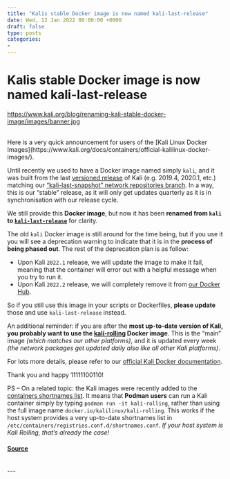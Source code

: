 ```yaml
---
title: "Kalis stable Docker image is now named kali-last-release"
date: Wed, 12 Jan 2022 00:00:00 +0000
draft: false
type: posts
categories: 
- 
---
```

# Kalis stable Docker image is now named kali-last-release
https://www.kali.org/blog/renaming-kali-stable-docker-image/images/banner.jpg
<br/>

<br/>
Here is a very quick announcement for users of the [Kali Linux Docker Images](https://www.kali.org/docs/containers/official-kalilinux-docker-images/).

Until recently we used to have a Docker image named simply `kali`, and it was built from the last [versioned release](https://www.kali.org/releases/) of Kali (e.g. 2019.4, 2020.1, etc.) matching our [“kali-last-snapshot” network repositories branch](https://www.kali.org/docs/general-use/kali-branches/). In a way, this is our “stable” release, as it will only get updates quarterly as it is in synchronisation with our release cycle.

We still provide this **Docker image**, but now it has been **renamed from `kali` to [`kali-last-release`](https://hub.docker.com/r/kalilinux/kali-last-release)** for clarity.

The old `kali` Docker image is still around for the time being, but if you use it you will see a deprecation warning to indicate that it is in the **process of being phased out**. The rest of the deprecation plan is as follow:

-   Upon Kali `2022.1` release, we will update the image to make it fail, meaning that the container will error out with a helpful message when you try to run it.
-   Upon Kali `2022.2` release, we will completely remove it from [our Docker Hub](https://hub.docker.com/r/kalilinux/).

So if you still use this image in your scripts or Dockerfiles, **please update** those and use `kali-last-release` instead.

An additional reminder: if you are after the **most up-to-date version of Kali, you probably want to use the [kali-rolling](https://hub.docker.com/r/kalilinux/kali-last-release) Docker image**. This is the “main” image _(which matches our other platforms)_, and it is updated every week _(the network packages get updated daily also like all other Kali platforms)_.

For lots more details, please refer to our [official Kali Docker documentation](https://www.kali.org/docs/containers/official-kalilinux-docker-images/).

Thank you and happy 11111100110!

PS – On a related topic: the Kali images were recently added to the [containers shortnames list](https://github.com/containers/shortnames). It means that **Podman users** can run a Kali container simply by typing `podman run -it kali-rolling`, rather than using the full image name `docker.io/kalilinux/kali-rolling`. This works if the host system provides a very up-to-date shortnames list in `/etc/containers/registries.conf.d/shortnames.conf`. _If your host system is Kali Rolling, that’s already the case!_

#### [Source](https://www.kali.org/blog/renaming-kali-stable-docker-image/)

<br/>
---
